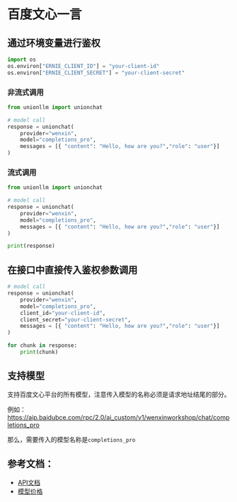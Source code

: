 # 百度文心一言

## 通过环境变量进行鉴权

```python
import os 
os.environ["ERNIE_CLIENT_ID"] = "your-client-id"
os.environ["ERNIE_CLIENT_SECRET"] = "your-client-secret"
```

### 非流式调用

```python
from unionllm import unionchat

# model call
response = unionchat(
    provider="wenxin",
    model="completions_pro", 
    messages = [{ "content": "Hello, how are you?","role": "user"}]
)
```

### 流式调用

```python
from unionllm import unionchat

# model call
response = unionchat(
    provider="wenxin",
    model="completions_pro", 
    messages = [{ "content": "Hello, how are you?","role": "user"}]
)

print(response)
```

## 在接口中直接传入鉴权参数调用

```python
# model call
response = unionchat(
    provider="wenxin",
    model="completions_pro", 
    client_id="your-client-id",
    client_secret="your-client-secret",
    messages = [{ "content": "Hello, how are you?","role": "user"}]
)

for chunk in response:
    print(chunk)
```

## 支持模型
支持百度文心平台的所有模型，注意传入模型的名称必须是请求地址结尾的部分。

例如：
https://aip.baidubce.com/rpc/2.0/ai_custom/v1/wenxinworkshop/chat/completions_pro

那么，需要传入的模型名称是`completions_pro`

## 参考文档：
- [API文档](https://cloud.baidu.com/doc/WENXINWORKSHOP/s/clntwmv7t)
- [模型价格](https://platform.baichuan-ai.com/price)
```